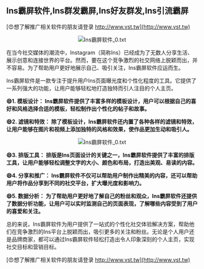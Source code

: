 ## **Ins霸屏软件,Ins群发霸屏,Ins好友群发,Ins引流霸屏**

[😍想了解推广相关软件的朋友请登录 http://www.vst.tw](http://www.vst.tw)

 <center><img src="https://vst.tw/MP4/tuiguang/png/6.png" alt="Ins霸屏软件_0.txt"></center>

在当今社交媒体的潮流中，Instagram（简称Ins）已经成为了无数人分享生活、展示创意和连接世界的平台。然而，要在这个竞争激烈的社交网络上脱颖而出，并不容易。为了帮助用户更好地展示自己、吸引关注，Ins霸屏软件应运而生。

Ins霸屏软件是一款专注于提升用户Ins页面曝光度和个性化程度的工具。它提供了一系列强大的功能，让用户能够轻松地打造独特而引人注目的个人主页。

**😄1. 模板设计： Ins霸屏软件提供了丰富多样的模板设计，用户可以根据自己的喜好和风格选择合适的模板，轻松制作出个性化的帖子和故事。**

**😄2. 滤镜和特效： 除了模板设计，Ins霸屏软件还内置了各种各样的滤镜和特效，让用户能够在图片和视频上添加独特的风格和效果，使作品更加生动和吸引人。**

 <center><img src="https://vst.tw/MP4/tuiguang/png/6.png" alt="Ins霸屏软件_0.txt"></center>

**😄3. 排版工具： 排版是Ins页面设计的关键之一，Ins霸屏软件提供了丰富的排版工具，让用户能够轻松调整文字的大小、颜色和布局，打造出美观、易读的内容。**

**😄4. 分享和推广： Ins霸屏软件不仅可以帮助用户制作出精美的内容，还可以帮助用户将作品分享到不同的社交平台，扩大曝光度和影响力。**

**😄5. 数据分析： 为了帮助用户更好地了解自己的粉丝和观众，Ins霸屏软件还提供了数据分析功能，让用户可以实时监测自己的页面表现，了解哪些内容受到了用户的喜爱和关注。**

总的来说，Ins霸屏软件为用户提供了一站式的个性化社交体验解决方案，帮助他们在竞争激烈的Ins平台上脱颖而出，吸引更多的关注和粉丝。无论是个人用户还是品牌商家，都可以通过Ins霸屏软件轻松打造出令人印象深刻的个人主页，实现社交目标和营销目标。

[😍想了解推广相关软件的朋友请登录 http://www.vst.tw](http://www.vst.tw)



